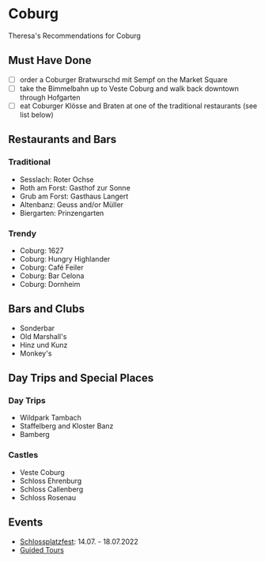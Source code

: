 # Coburg

Theresa's Recommendations for Coburg

## Must Have Done
- [ ] order a Coburger Bratwurschd mit Sempf on the Market Square
- [ ] take the Bimmelbahn up to Veste Coburg and walk back downtown through Hofgarten
- [ ] eat Coburger Klösse and Braten at one of the traditional restaurants (see list below)

## Restaurants and Bars
### Traditional
- Sesslach: Roter Ochse
- Roth am Forst: Gasthof zur Sonne
- Grub am Forst: Gasthaus Langert
- Altenbanz: Geuss and/or Müller
- Biergarten: Prinzengarten

### Trendy
- Coburg: 1627
- Coburg: Hungry Highlander
- Coburg: Café Feiler
- Coburg: Bar Celona
- Coburg: Dornheim

## Bars and Clubs
- Sonderbar
- Old Marshall's
- Hinz und Kunz
- Monkey's


## Day Trips and Special Places
### Day Trips
- Wildpark Tambach
- Staffelberg and Kloster Banz
- Bamberg

### Castles
- Veste Coburg
- Schloss Ehrenburg
- Schloss Callenberg
- Schloss Rosenau

## Events
- [Schlossplatzfest](https://www.schlossplatzfest-coburg.de/): 14.07. - 18.07.2022
- [Guided Tours](https://veranstaltungen.coburg.de/details/ort/tourist-information/controller/Location/action/show.html)
